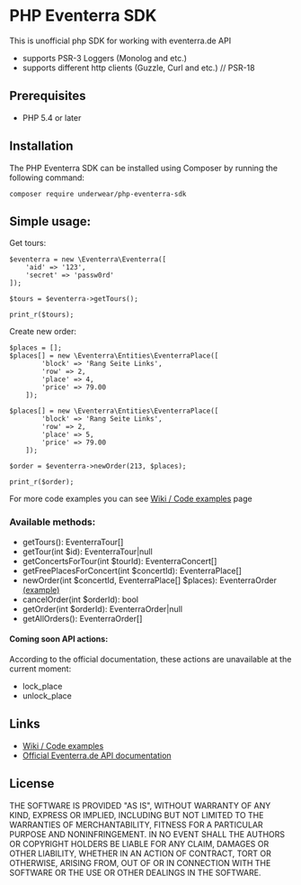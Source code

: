 PHP Eventerra SDK
=======================

This is unofficial php SDK for working with eventerra.de API

- supports PSR-3 Loggers (Monolog and etc.)
- supports different http clients (Guzzle, Curl and etc.) // PSR-18

## Prerequisites
- PHP 5.4 or later

## Installation
The PHP Eventerra SDK can be installed using Composer by running the following command:
  

    composer require underwear/php-eventerra-sdk
    

## Simple usage:

Get tours:
    
    $eventerra = new \Eventerra\Eventerra([  
	    'aid' => '123',
	    'secret' => 'passw0rd'
    ]);  
    
    $tours = $eventerra->getTours();  
    
    print_r($tours);

Create new order:
    
    $places = [];
    $places[] = new \Eventerra\Entities\EventerraPlace([
        	'block' => 'Rang Seite Links',
        	'row' => 2,
        	'place' => 4,
        	'price' => 79.00
        ]);
    
    $places[] = new \Eventerra\Entities\EventerraPlace([
        	'block' => 'Rang Seite Links',
        	'row' => 2,
        	'place' => 5,
        	'price' => 79.00
        ]);
        
    $order = $eventerra->newOrder(213, $places);
    
    print_r($order);


For more code examples you can see [Wiki / Code examples](https://github.com/underwear/php-eventerra-sdk/wiki) page

### Available methods:
- getTours(): EventerraTour[] 
- getTour(int $id): EventerraTour|null
- getConcertsForTour(int $tourId): EventerraConcert[] 
- getFreePlacesForConcert(int $concertId): EventerraPlace[]
- newOrder(int $concertId, EventerraPlace[] $places): EventerraOrder [(example)](https://github.com/underwear/php-eventerra-sdk/wiki/making-new-order-for-places)
- cancelOrder(int $orderId): bool
- getOrder(int $orderId): EventerraOrder|null
- getAllOrders(): EventerraOrder[]

#### Coming soon API actions:
According to the official documentation, these actions are unavailable at the current moment:
- lock_place
- unlock_place


## Links
- [Wiki / Code examples](https://github.com/underwear/php-eventerra-sdk/wiki)
- [Official Eventerra.de API documentation](https://eventerra.de/api/help.php)

## License
THE SOFTWARE IS PROVIDED "AS IS", WITHOUT WARRANTY OF ANY KIND, EXPRESS OR IMPLIED, INCLUDING BUT NOT LIMITED TO THE WARRANTIES OF MERCHANTABILITY, FITNESS FOR A PARTICULAR PURPOSE AND NONINFRINGEMENT. IN NO EVENT SHALL THE AUTHORS OR COPYRIGHT HOLDERS BE LIABLE FOR ANY CLAIM, DAMAGES OR OTHER LIABILITY, WHETHER IN AN ACTION OF CONTRACT, TORT OR OTHERWISE, ARISING FROM, OUT OF OR IN CONNECTION WITH THE SOFTWARE OR THE USE OR OTHER  DEALINGS IN THE SOFTWARE.
